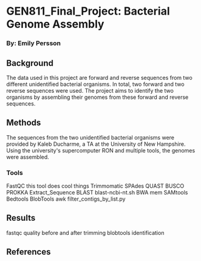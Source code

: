 # GEN811_Final_Project: Bacterial Genome Assembly

### By: Emily Persson
## Background
The data used in this project are forward and reverse sequences from two different unidentified bacterial organisms. In total, two forward and two reverse sequences were used. The project aims to identify the two organisms by assembling their genomes from these forward and reverse sequences. 
## Methods
The sequences from the two unidentified bacterial organisms were provided by Kaleb Ducharme, a TA at the University of New Hampshire. Using the university's supercomputer RON and multiple tools, the genomes were assembled.
### Tools
FastQC
this tool does cool things
Trimmomatic
SPAdes
QUAST
BUSCO
PROKKA
Extract_Sequence
BLAST
blast-ncbi-nt.sh
BWA mem
SAMtools
Bedtools
BlobTools
awk
filter_contigs_by_list.py
## Results
fastqc quality before and after trimming
blobtools identification
## References
